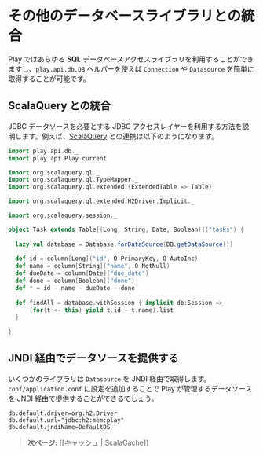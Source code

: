 <!--- Copyright (C) 2009-2013 Typesafe Inc. <http://www.typesafe.com> -->
<!--
# Integrating with other database libraries
-->
# その他のデータベースライブラリとの統合

<!--
You can use any **SQL** database access library you like with Play, and easily retrieve either a `Connection` or a `Datasource` from the `play.api.db.DB` helper.
-->
Play ではあらゆる **SQL** データベースアクセスライブラリを利用することができますし、`play.api.db.DB` ヘルパーを使えば `Connection` や `Datasource` を簡単に取得することが可能です。

<!--
## Integrating with ScalaQuery
-->
## ScalaQuery との統合

<!--
From here you can integrate any JDBC access layer that needs a JDBC data source. For example, to integrate with [ScalaQuery](https://github.com/szeiger/scala-query):
-->
JDBC データソースを必要とする JDBC アクセスレイヤーを利用する方法を説明します。例えば、[ScalaQuery](https://github.com/szeiger/scala-query) との連携は以下のようになります。

```scala
import play.api.db._
import play.api.Play.current

import org.scalaquery.ql._
import org.scalaquery.ql.TypeMapper._
import org.scalaquery.ql.extended.{ExtendedTable => Table}

import org.scalaquery.ql.extended.H2Driver.Implicit._ 

import org.scalaquery.session._

object Task extends Table[(Long, String, Date, Boolean)]("tasks") {
    
  lazy val database = Database.forDataSource(DB.getDataSource())
  
  def id = column[Long]("id", O PrimaryKey, O AutoInc)
  def name = column[String]("name", O NotNull)
  def dueDate = column[Date]("due_date")
  def done = column[Boolean]("done")
  def * = id ~ name ~ dueDate ~ done
  
  def findAll = database.withSession { implicit db:Session =>
      (for(t <- this) yield t.id ~ t.name).list
  }
  
}
```

<!--
## Exposing the datasource through JNDI
-->
## JNDI 経由でデータソースを提供する

<!--
Some libraries expect to retrieve the `Datasource` reference from JNDI. You can expose any Play managed datasource via JNDI by adding this configuration in `conf/application.conf`:
-->
いくつかのライブラリは `Datasource` を JNDI 経由で取得します。`conf/application.conf` に設定を追加することで Play が管理するデータソースを JNDI 経由で提供することができるでしょう。

```
db.default.driver=org.h2.Driver
db.default.url="jdbc:h2:mem:play"
db.default.jndiName=DefaultDS
```

<!--
> **Next:** [[Using the Cache | ScalaCache]]
-->
> **次ページ:** [[キャッシュ | ScalaCache]]
